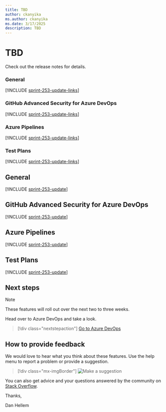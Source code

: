 ```yaml
---
title: TBD
author: ckanyika
ms.author: ckanyika
ms.date: 3/17/2025
description: TBD
---
```

# TBD



Check out the release notes for details.

### General

[!INCLUDE [sprint-253-update-links](includes/general/sprint-253-update-links.md)] 

### GitHub Advanced Security for Azure DevOps

[!INCLUDE [sprint-253-update-links](includes/ghazdo/sprint-253-update-links.md)] 

### Azure Pipelines

[!INCLUDE [sprint-253-update-links](includes/pipelines/sprint-253-update-links.md)]

### Test Plans

[!INCLUDE [sprint-253-update-links](includes/testplans/sprint-253-update-links.md)]

## General

[!INCLUDE [sprint-253-update](includes/general/sprint-253-update.md)]

## GitHub Advanced Security for Azure DevOps

[!INCLUDE [sprint-253-update](includes/ghazdo/sprint-253-update.md)]

## Azure Pipelines

[!INCLUDE [sprint-253-update](includes/pipelines/sprint-253-update.md)]

## Test Plans

[!INCLUDE [sprint-253-update](includes/testplans/sprint-253-update.md)]

## Next steps

> [!NOTE]
> These features will roll out over the next two to three weeks.

Head over to Azure DevOps and take a look.

> [!div class="nextstepaction"] 
> [Go to Azure DevOps](https://go.microsoft.com/fwlink/?LinkId=307137&campaign=o~msft~docs~product-vsts~release-notes)

## How to provide feedback

We would love to hear what you think about these features. Use the help menu to report a problem or provide a suggestion.

> [!div class="mx-imgBorder"] 
> ![Make a suggestion](../media/make-a-suggestion.png)

You can also get advice and your questions answered by the community on [Stack Overflow](https://stackoverflow.com/questions/tagged/azure-devops).

Thanks,

Dan Hellem

